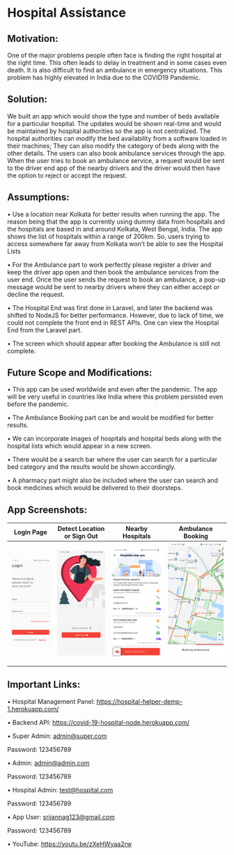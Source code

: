 # Hospital Assistance

## Motivation: 

One of the major problems people often face is finding the right hospital at the right time. This often leads to delay in treatment and in some cases even death. It is also difficult to find an ambulance in emergency situations. This problem has highly elevated in India due to the COVID19 Pandemic. 

## Solution:

We built an app which would show the type and number of beds available for a particular hospital. The updates would be shown real-time and would be maintained by hospital authorities so the app is not centralized. The hospital authorities can modify the bed availability from a software loaded in their machines; They can also modify the category of beds along with the other details. The users can also book ambulance services through the app. When the user tries to book an ambulance service, a request would be sent to the driver end app of the nearby drivers and the driver would then have the option to reject or accept the request.

## Assumptions:

•	Use a location near Kolkata for better results when running the app. The reason being that the app is currently using dummy data from hospitals and the hospitals are based in and around Kolkata, West Bengal, India. The app shows the list of hospitals within a range of 200km. So, users trying to access somewhere far away from Kolkata won’t be able to see the Hospital Lists

•	For the Ambulance part to work perfectly please register a driver and keep the driver app open and then book the ambulance services from the user end. Once the user sends the request to book an ambulance, a pop-up message would be sent to nearby drivers where they can either accept or decline the request.

•	The Hospital End was first done in Laravel, and later the backend was shifted to NodeJS for better performance. However, due to lack of time, we could not complete the front end in REST APIs. One can view the Hospital End from the Laravel part.

•	The screen which should appear after booking the Ambulance is still not complete.


## Future Scope and Modifications:

•	This app can be used worldwide and even after the pandemic. The app will be very useful in countries like India where this problem persisted even before the pandemic.

•	The Ambulance Booking part can be and would be modified for better results.

•	We can incorporate images of hospitals and hospital beds along with the hospital lists which would appear in a new screen.

•	There would be a search bar where the user can search for a particular bed category and the results would be shown accordingly.

•	A pharmacy part might also be included where the user can search and book medicines which would be delivered to their doorsteps.


## App Screenshots:
|Login Page|Detect Location or Sign Out|Nearby Hospitals|Ambulance Booking|
|     :---:      |     :---:      |     :---:      |     :---:      |
|<kbd><img src="AppScreenshots/login.jpg"></kbd>|<kbd><img src="AppScreenshots/location.jpg"></kbd>|<kbd><img src="AppScreenshots/nearby.jpg"></kbd>|<kbd><img src="AppScreenshots/ambulance.jpg"></kbd>|



## Important Links:

•	Hospital Management Panel: https://hospital-helper-demp-1.herokuapp.com/

•	Backend API: https://covid-19-hospital-node.herokuapp.com/

•	Super Admin: admin@super.com

Password: 123456789

•	Admin: admin@admin.com

Password: 123456789

•	Hospital Admin: test@hospital.com

Password: 123456789

•	App User: srijannag123@gmail.com

Password: 123456789

•	YouTube: https://youtu.be/zXeHWyaa2rw
